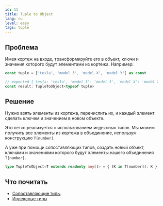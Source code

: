 ```yaml
---
id: 11
title: Tuple to Object
lang: ru
level: easy
tags: tuple
---
```


## Проблема

Имея кортеж на входе, трансформируйте его в объект, ключи и значения которого будут элементами из кортежа.
Например:

```typescript
const tuple = ['tesla', 'model 3', 'model X', 'model Y'] as const

// expected { tesla: 'tesla', 'model 3': 'model 3', 'model X': 'model X', 'model Y': 'model Y'}
const result: TupleToObject<typeof tuple>
```

## Решение

Нужно взять элементы из кортежа, перечислить их, и каждый элемент сделать ключем и значением в новом объекте.

Это легко реализуется с использованием индексных типов.
Мы можем получить все элементы из кортежа в объединение, используя конструкцию `T[number]`.

А уже при помощи сопоставляющих типов, создать новый объект, ключами и значениями которого будут элементы нашего объединения `T[number]`.

```typescript
type TupleToObject<T extends readonly any[]> = { [K in T[number]]: K }
```

## Что почитать

- [Сопоставляющие типы](https://www.typescriptlang.org/docs/handbook/advanced-types.html#mapped-types)
- [Индексные типы](https://www.typescriptlang.org/docs/handbook/advanced-types.html#index-types)
